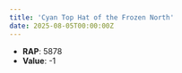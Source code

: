 ```yaml
---
title: 'Cyan Top Hat of the Frozen North'
date: 2025-08-05T00:00:00Z
---
```

- **RAP**: 5878
- **Value**: -1
